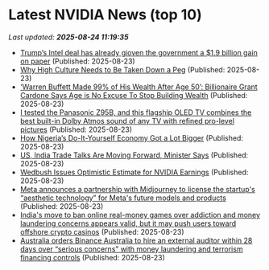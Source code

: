 # Latest NVIDIA News (top 10)
_Last updated: **2025-08-24 11:19:35**_

- [Trump’s Intel deal has already gioven the government a $1.9 billion gain on paper](https://fortune.com/2025/08/23/trump-intel-1-9-billion-gain-discount-10-percent-stake/) (Published: 2025-08-23)
- [Why High Culture Needs to Be Taken Down a Peg](https://biztoc.com/x/274523843f30458a) (Published: 2025-08-23)
- [‘Warren Buffett Made 99% of His Wealth After Age 50’: Billionaire Grant Cardone Says Age is No Excuse To Stop Building Wealth](https://biztoc.com/x/1f39be992624f93e) (Published: 2025-08-23)
- [I tested the Panasonic Z95B, and this flagship OLED TV combines the best built-in Dolby Atmos sound of any TV with refined pro-level pictures](https://www.techradar.com/televisions/panasonic-z95b-review) (Published: 2025-08-23)
- [How Nigeria’s Do-It-Yourself Economy Got a Lot Bigger](https://biztoc.com/x/e976199e6ad985c6) (Published: 2025-08-23)
- [US, India Trade Talks Are Moving Forward, Minister Says](https://biztoc.com/x/e973408db6112b46) (Published: 2025-08-23)
- [Wedbush Issues Optimistic Estimate for NVIDIA Earnings](https://www.etfdailynews.com/2025/08/23/wedbush-issues-optimistic-estimate-for-nvidia-earnings/) (Published: 2025-08-23)
- [Meta announces a partnership with Midjourney to license the startup's “aesthetic technology” for Meta's future models and products](https://biztoc.com/x/980dfc62784393e6) (Published: 2025-08-23)
- [India's move to ban online real-money games over addiction and money laundering concerns appears valid, but it may push users toward offshore crypto casinos](https://biztoc.com/x/39afba0fd54e236f) (Published: 2025-08-23)
- [Australia orders Binance Australia to hire an external auditor within 28 days over “serious concerns” with money laundering and terrorism financing controls](https://biztoc.com/x/389f580a748b5c1c) (Published: 2025-08-23)
